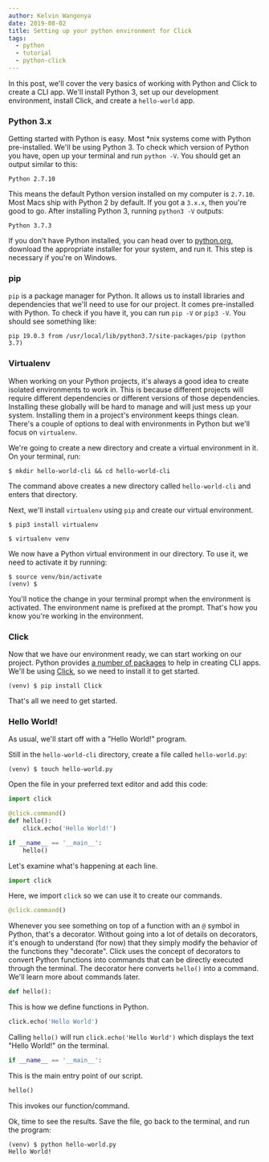 ```yaml
---
author: Kelvin Wangonya
date: 2019-08-02
title: Setting up your python environment for Click
tags:
  - python
  - tutorial
  - python-click
---
```


In this post, we'll cover the very basics of working with Python and
Click to create a CLI app. We'll install Python 3, set up our
development environment, install Click, and create a
`hello-world` app.

### Python 3.x

Getting started with Python is easy. Most \*nix systems come with Python
pre-installed. We'll be using Python 3. To check which version of
Python you have, open up your terminal and run `python -V`.
You should get an output similar to this:

```shell
Python 2.7.10
```

This means the default Python version installed on my computer is
`2.7.10`. Most Macs ship with Python 2 by default. If you got
a `3.x.x`, then you're good to go. After installing Python
3, running `python3 -V` outputs:

```shell
Python 3.7.3
```

If you don't have Python installed, you can head over to
[python.org](https://www.python.org/downloads/), download the
appropriate installer for your system, and run it. This step is
necessary if you're on Windows.

### pip

`pip` is a package manager for Python. It allows us to
install libraries and dependencies that we'll need to use for our
project. It comes pre-installed with Python. To check if you have it,
you can run `pip -V` or `pip3 -V`. You should see
something like:

```shell
pip 19.0.3 from /usr/local/lib/python3.7/site-packages/pip (python 3.7)
```

### Virtualenv

When working on your Python projects, it's always a good idea to create
isolated environments to work in. This is because different projects
will require different dependencies or different versions of those
dependencies. Installing these globally will be hard to manage and will
just mess up your system. Installing them in a project's environment
keeps things clean. There's a couple of options to deal with
environments in Python but we'll focus on `virtualenv`.

We're going to create a new directory and create a virtual environment
in it. On your terminal, run:

```shell
$ mkdir hello-world-cli && cd hello-world-cli
```

The command above creates a new directory called
`hello-world-cli` and enters that directory.

Next, we'll install `virtualenv` using `pip` and
create our virtual environment.

```shell
$ pip3 install virtualenv
```

```shell
$ virtualenv venv
```

We now have a Python virtual environment in our directory. To use it, we
need to activate it by running:

```shell
$ source venv/bin/activate
(venv) $
```

You'll notice the change in your terminal prompt when the environment
is activated. The environment name is prefixed at the prompt. That's
how you know you're working in the environment.

### Click

Now that we have our environment ready, we can start working on our
project. Python provides [a number of
packages](https://docs.python-guide.org/scenarios/cli/) to help in
creating CLI apps. We'll be using
[Click](https://click.palletsprojects.com/en/7.x/), so we need to
install it to get started.

```shell
(venv) $ pip install Click
```

That's all we need to get started.

### Hello World!

As usual, we'll start off with a \"Hello World!\" program.

Still in the `hello-world-cli` directory, create a file
called `hello-world.py`:

```shell
(venv) $ touch hello-world.py
```

Open the file in your preferred text editor and add this code:

```python
import click

@click.command()
def hello():
    click.echo('Hello World!')

if __name__ == '__main__':
    hello()
```

Let's examine what's happening at each line.

```python
import click
```

Here, we import `click` so we can use it to create our
commands.

```python
@click.command()
```

Whenever you see something on top of a function with an `@`
symbol in Python, that's a decorator. Without going into a lot of
details on decorators, it's enough to understand (for now) that they
simply modify the behavior of the functions they \"decorate\". Click
uses the concept of decorators to convert Python functions into commands
that can be directly executed through the terminal. The decorator here
converts `hello()` into a command. We'll learn more about
commands later.

```python
def hello():
```

This is how we define functions in Python.

```python
click.echo('Hello World')
```

Calling `hello()` will run
`click.echo('Hello World')` which displays the text \"Hello
World!\" on the terminal.

```python
if __name__ == '__main__':
```

This is the main entry point of our script.

```python
hello()
```

This invokes our function/command.

Ok, time to see the results. Save the file, go back to the terminal, and
run the program:

```shell
(venv) $ python hello-world.py
Hello World!
```
